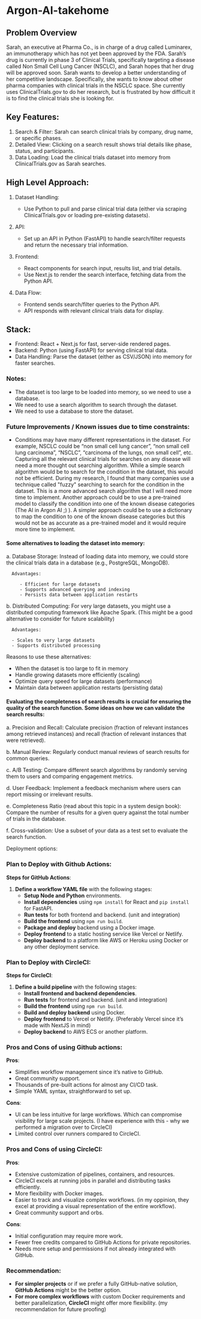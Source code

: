 # Argon-AI-takehome

## Problem Overview

Sarah, an executive at Pharma Co., is in charge of a drug called Luminarex, an immunotherapy
which has not yet been approved by the FDA. Sarah’s drug is currently in phase 3 of Clinical
Trials, specifically targeting a disease called Non Small Cell Lung Cancer (NSCLC), and Sarah
hopes that her drug will be approved soon.
Sarah wants to develop a better understanding of her competitive landscape. Specifically, she
wants to know about other pharma companies with clinical trials in the NSCLC space.
She currently uses ClinicalTrials.gov to do her research, but is frustrated by how difficult it is to
find the clinical trials she is looking for.

## Key Features:

1. Search & Filter: Sarah can search clinical trials by company, drug name, or specific phases.
2. Detailed View: Clicking on a search result shows trial details like phase, status, and participants.
3. Data Loading: Load the clinical trials dataset into memory from ClinicalTrials.gov as Sarah searches.

## High Level Approach:

1. Dataset Handling:

   - Use Python to pull and parse clinical trial data (either via scraping ClinicalTrials.gov or loading pre-existing datasets).

2. API:

   - Set up an API in Python (FastAPI) to handle search/filter requests and return the necessary trial information.

3. Frontend:

   - React components for search input, results list, and trial details.
   - Use Next.js to render the search interface, fetching data from the Python API.

4. Data Flow:

   - Frontend sends search/filter queries to the Python API.
   - API responds with relevant clinical trials data for display.

## Stack:

- Frontend: React + Next.js for fast, server-side rendered pages.
- Backend: Python (using FastAPI) for serving clinical trial data.
- Data Handling: Parse the dataset (either as CSV/JSON) into memory for faster searches.

### Notes:

- The dataset is too large to be loaded into memory, so we need to use a database.
- We need to use a search algorithm to search through the dataset.
- We need to use a database to store the dataset.

### Future Improvements / Known issues due to time constraints:

- Conditions may have many different representations in the dataset. For example, NSCLC could be “non small cell lung cancer”, “non small cell lung carcinoma”, “NSCLC”, “carcinoma of the lungs, non small cell”, etc. Capturing all the relevant clinical trials for searches on any disease will need a more thought out searching algorithm. While a simple search algorithm would be to search for the condition in the dataset, this would not be efficient. During my research, I found that many companies use a technique called "fuzzy" searching to search for the condition in the dataset. This is a more advanced search algorithm that I will need more time to implement. Another approach could be to use a pre-trained model to classify the condition into one of the known disease categories (The AI in Argon AI ;) ). A simpler approach could be to use a dictionary to map the condition to one of the known disease categories but this would not be as accurate as a pre-trained model and it would require more time to implement.

#### Some alternatives to loading the dataset into memory:

a. Database Storage: Instead of loading data into memory, we could store the clinical trials data in a database (e.g., PostgreSQL, MongoDB).

      Advantages:

         - Efficient for large datasets
         - Supports advanced querying and indexing
         - Persists data between application restarts

b. Distributed Computing: For very large datasets, you might use a distributed computing framework like Apache Spark. (This might be a good alternative to consider for future scalability)

      Advantages:

      - Scales to very large datasets
      - Supports distributed processing

Reasons to use these alternatives:

- When the dataset is too large to fit in memory
- Handle growing datasets more efficiently (scaling)
- Optimize query speed for large datasets (performance)
- Maintain data between application restarts (persisting data)

#### Evaluating the completeness of search results is crucial for ensuring the quality of the search function. Some ideas on how we can validate the search results:

a. Precision and Recall:
Calculate precision (fraction of relevant instances among retrieved instances) and recall (fraction of relevant instances that were retrieved).

b. Manual Review:
Regularly conduct manual reviews of search results for common queries.

c. A/B Testing:
Compare different search algorithms by randomly serving them to users and comparing engagement metrics.

d. User Feedback:
Implement a feedback mechanism where users can report missing or irrelevant results.

e. Completeness Ratio (read about this topic in a system design book):
Compare the number of results for a given query against the total number of trials in the database.

f. Cross-validation:
Use a subset of your data as a test set to evaluate the search function.

Deployment options:

### Plan to Deploy with Github Actions:

**Steps for GitHub Actions**:

1. **Define a workflow YAML file** with the following stages:
   - **Setup Node and Python** environments.
   - **Install dependencies** using `npm install` for React and `pip install` for FastAPI.
   - **Run tests** for both frontend and backend. (unit and integration)
   - **Build the frontend** using `npm run build`.
   - **Package and deploy** backend using a Docker image.
   - **Deploy frontend** to a static hosting service like Vercel or Netlify.
   - **Deploy backend** to a platform like AWS or Heroku using Docker or any other deployment service.

### Plan to Deploy with CircleCI:

**Steps for CircleCI**:

1. **Define a build pipeline** with the following stages:
   - **Install frontend and backend dependencies**.
   - **Run tests** for frontend and backend. (unit and integration)
   - **Build the frontend** using `npm run build`.
   - **Build and deploy backend** using Docker.
   - **Deploy frontend** to Vercel or Netlify. (Preferably Vercel since it’s made with NextJS in mind)
   - **Deploy backend** to AWS ECS or another platform.

### Pros and Cons of using Github actions:

**Pros**:

- Simplifies workflow management since it’s native to GitHub.
- Great community support.
- Thousands of pre-built actions for almost any CI/CD task.
- Simple YAML syntax, straightforward to set up.

**Cons**:

- UI can be less intuitive for large workflows. Which can compromise visibility for large scale projects. (I have experience with this - why we performed a migration over to CircleCI)
- Limited control over runners compared to CircleCI.

### Pros and Cons of using CircleCI:

**Pros**:

- Extensive customization of pipelines, containers, and resources.
- CircleCI excels at running jobs in parallel and distributing tasks efficiently.
- More flexibility with Docker images.
- Easier to track and visualize complex workflows. (in my oppinion, they excel at providing a visual representation of the entire workflow).
- Great community support and orbs.

**Cons**:

- Initial configuration may require more work.
- Fewer free credits compared to GitHub Actions for private repositories.
- Needs more setup and permissions if not already integrated with GitHub.

### Recommendation:

- **For simpler projects** or if we prefer a fully GitHub-native solution, **GitHub Actions** might be the better option.
- **For more complex workflows** with custom Docker requirements and better parallelization, **CircleCI** might offer more flexibility. (my recommendation for future proofing)

